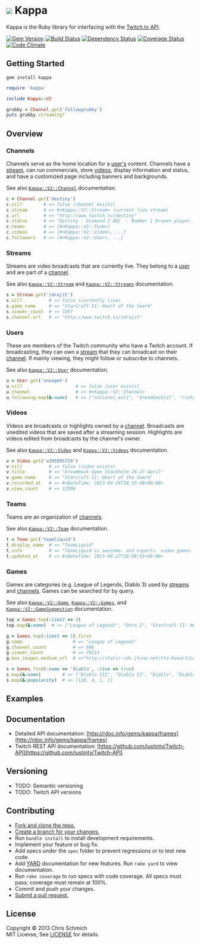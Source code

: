 # <img src="https://raw.github.com/schmich/kappa/master/assets/kappa.png" /> Kappa

Kappa is the Ruby library for interfacing with the [Twitch.tv API](https://github.com/justintv/Twitch-API).

[![Gem Version](https://badge.fury.io/rb/kappa.png)](http://rubygems.org/gems/kappa)
[![Build Status](https://secure.travis-ci.org/schmich/kappa.png)](http://travis-ci.org/schmich/kappa)
[![Dependency Status](https://gemnasium.com/schmich/kappa.png)](https://gemnasium.com/schmich/kappa)
[![Coverage Status](https://coveralls.io/repos/schmich/kappa/badge.png?branch=master)](https://coveralls.io/r/schmich/kappa?branch=master)
[![Code Climate](https://codeclimate.com/github/schmich/kappa.png)](https://codeclimate.com/github/schmich/kappa)

## Getting Started

`gem install kappa`

```ruby
require 'kappa'

include Kappa::V2

grubby = Channel.get('followgrubby')
puts grubby.streaming?
```

## Overview

### <a id="channels"></a>Channels

Channels serve as the home location for a [user's](#users) content. Channels have a [stream](#streams), can run commercials, store [videos](#videos), display information and status, and have a customized page including banners and backgrounds.

See also [`Kappa::V2::Channel`](http://rdoc.info/gems/kappa/Kappa/V2/Channel) documentation.

```ruby
c = Channel.get('destiny')
c.nil?        # => false (channel exists)
c.stream      # => #<Kappa::V2::Stream> (current live stream)
c.url         # => "http://www.twitch.tv/destiny"
c.status      # => "Destiny - Diamond I ADC  - Number 1 Draven player..."
c.teams       # => [#<Kappa::V2::Team>]      
c.videos      # => [#<Kappa::V2::Video>, ...]
c.followers   # => [#<Kappa::V2::User>, ...]
```

### <a id="streams"></a>Streams

Streams are video broadcasts that are currently live. They belong to a [user](#users) and are part of a [channel](#channels).

See also [`Kappa::V2::Stream`](http://rdoc.info/gems/kappa/Kappa/V2/Stream) and [`Kappa::V2::Streams`](http://rdoc.info/gems/kappa/Kappa/V2/Streams) documentation.

```ruby
s = Stream.get('idrajit')
s.nil?          # => false (currently live)
s.game_name     # => "StarCraft II: Heart of the Swarm"
s.viewer_count  # => 7267
s.channel.url   # => "http://www.twitch.tv/idrajit"
```

### <a id="users"></a>Users

These are members of the Twitch community who have a Twitch account. If broadcasting, they can own a [stream](#streams) that they can broadcast on their [channel](#channels). If mainly viewing, they might follow or subscribe to channels.

See also [`Kappa::V2::User`](http://rdoc.info/gems/kappa/Kappa/V2/User) documentation.

```ruby
u = User.get('snoopeh')
u.nil?                    # => false (user exists)
u.channel                 # => #<Kappa::V2::Channel>
u.following.map(&:name)   # => ["national_esl1", "dreamhacklol", "riotgames"]
```

### <a id="videos"></a>Videos

Videos are broadcasts or highlights owned by a [channel](#channels). Broadcasts are unedited videos that are saved after a streaming session. Highlights are videos edited from broadcasts by the channel's owner.

See also [`Kappa::V2::Video`](http://rdoc.info/gems/kappa/Kappa/V2/Video) and [`Kappa::V2::Videos`](http://rdoc.info/gems/kappa/Kappa/V2/Videos) documentation.

```ruby
v = Video.get('a395995729')
v.nil?          # => false (video exists)
v.title         # => "DreamHack Open Stockholm 26-27 April"
v.game_name     # => "StarCraft II: Heart of the Swarm"
v.recorded_at   # => #<DateTime: 2013-04-26T18:33:48+00:00>
v.view_count    # => 12506
```

### <a id="teams"></a>Teams

Teams are an organization of [channels](#channels).

See also [`Kappa::V2::Team`](http://rdoc.info/gems/kappa/Kappa/V2/Team) documentation.

```ruby
t = Team.get('teamliquid')
t.display_name  # => "TeamLiquid"
t.info          # => "TeamLiquid is awesome. and esports. video games. \n\n"
t.updated_at    # => #<DateTime: 2013-04-27T16:58:55+00:00>
```

### <a id="games"></a>Games

Games are categories (e.g. League of Legends, Diablo 3) used by [streams](#streams) and [channels](#channels). Games can be searched for by query.

See also [`Kappa::V2::Game`](http://rdoc.info/gems/kappa/Kappa/V2/Game), [`Kappa::V2::Games`](http://rdoc.info/gems/kappa/Kappa/V2/Games), and [`Kappa::V2::GameSuggestion`](http://rdoc.info/gems/kappa/Kappa/V2/GameSuggestion) documentation.

```ruby
top = Games.top(:limit => 3)
top.map(&:name)  # => ["League of Legends", "Dota 2", "StarCraft II: Heart of the Swarm"]
```

```ruby
g = Games.top(:limit => 1).first
g.name                   # => "League of Legends"
g.channel_count          # => 906
g.viewer_count           # => 79223
g.box_images.medium_url  # =>"http://static-cdn.jtvnw.net/ttv-boxart/League%20of%20Legends-272x380.jpg"
```

```ruby
s = Games.find(:name => 'diablo', :live => true)
s.map(&:name)        # => ["Diablo III", "Diablo II", "Diablo", "Diablo II: Lord of Destruction"]
s.map(&:popularity)  # => [120, 4, 1, 1]
```

## Examples

## Documentation

- Detailed API documentation: [http://rdoc.info/gems/kappa/frames](http://rdoc.info/gems/kappa/frames)
- Twitch REST API documentation: [https://github.com/justintv/Twitch-API](https://github.com/justintv/Twitch-API)

## Versioning

- TODO: Semantic versioning
- TODO: Twitch API versions

## Contributing

- [Fork and clone the repo.](http://help.github.com/fork-a-repo/)
- [Create a branch for your changes.](http://learn.github.com/p/branching.html)
- Run `bundle install` to install development requirements.
- Implement your feature or bug fix.
- Add specs under the `spec` folder to prevent regressions or to test new code.
- Add [YARD](http://rubydoc.info/docs/yard/file/docs/GettingStarted.md) documentation for new features. Run `rake yard` to view documentation.
- Run `rake coverage` to run specs with code coverage. All specs must pass; coverage must remain at 100%.
- Commit and push your changes.
- [Submit a pull request.](http://help.github.com/send-pull-requests/)

## License

Copyright &copy; 2013 Chris Schmich
<br />
MIT License, See [LICENSE](LICENSE) for details.
